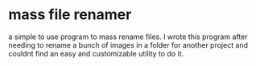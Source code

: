 # mass file renamer
 a simple to use program to mass rename files. 
I wrote this program after needing to rename a bunch of images in a folder for another project and couldnt find an easy and customizable utility to do it.
